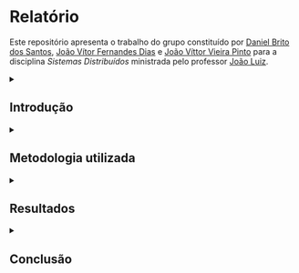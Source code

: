 # **Relatório**

Este repositório apresenta o trabalho do grupo constituído por [Daniel Brito dos Santos][GitHubDani], [João Vítor Fernandes Dias][GitHubJVFD] e [João Víttor Vieira Pinto][GitHubJVVP] para a disciplina *Sistemas Distribuídos* ministrada pelo professor [João Luiz][GitHubProf].

<details>
<summary>

## **Introdução**

</summary>

A proposta da disciplina foi desenvolver um sistema de comunicação por mensagem utilizando das técnicas estudadas no contexto de sistemas distribuídos. A maior parte do desenvolvimento envolveu a implementação de um chat utilizando chamadas remotas de procedimento e o processo de fazer implementações heterogêneas funcionarem de forma transparente ao usuário. 

Como durante a parte inicial do desenvolvimento, ocorreram divergências quanto a estrutura, biblioteca utilizada e paradigma de programação, optamos por desenvolver de forma segmentada, mesmo que todos tenham utilizado Python como linguagem de programação.

O Repositório está organizado em diversas pastas associadas a diversas vertentes de modelos de desenvolvimento que foram pesquisados e analisados como alternativas. Entretanto, os dois que apresentam maior relevância são os "[dani_rpc][LinkDaniRpc]" e o "[jvfd_xmlrpc][LinkJvfdXmlRpc]" que utilizam da biblioteca XMLRPC.

</details>

<details>
<summary>

## **Metodologia utilizada**

</summary>

Abaixo estão listadas alguns pontos marcantes em relação às escolhas tidas pelos integrantes do grupo quanto a linguagem, paradigmas, bibliotecas, e outros parâmetros utilizados ao longo do trabalho.

### Linguagem: Python 3

A linguagem [Python][LinkPython] foi escolhida por ser uma linguagem de alto nível de fácil entendimento. E também por ser uma linguagem de conhecimento comum dos integrantes. Além disso, por apresentar vasta gama de bibliotecas e implementações, ela se mostrou uma linguagem apropriada para o trabalho. Especialmente porque permite o nível certo de abstração para a aprendizagem do conceito, sem sobrecarregar o desenvolvedor com seus detalhes de baixo nível. 

### Paradigma: Orientado a Objetos e Procedural

Inicialmente a proposta do trabalho seria desenvolver a aplicação utilizando a orientação a objetos. Entretanto, como forma de testar a heterogeneidade, uma dos problemas encontrados no desenvolvimento de sistemas distribuídos, optou-se por também ser desenvolvido uma aplicação utilizando o paradigma procedural.

### Bibliotecas: xmlrpc e socket

Diversas bibliotecas foram pesquisadas para cumprir com a proposta do trabalho, dentre elas [redis][LinkRedis], [redisrpc][LinkRedisrpc], [pyro 3][LinkPyro3], [RPyC][LinkRPyC], etc. Entretanto foram escolhidas as bibliotecas [xmlrpc][LinkXMLRPC] e [socket][LinkSocket]. A primeira por apresentar aplicações que aparentavam ser simples de entender e modificar, a segunda por permitir um contato mais direto entre o cliente e servidor, ambas sendo bibliotecas nativa do próprio Python.
Também utilizamos a biblioteca nativa de threads para executar paralelamente os serviços necessários ao funcionamento do programa de forma transparente ao usuário.

### IDE: [Visual Studio Code][LinkVSCode]

É a IDE mais comumente utilizada pelos integrantes do grupo.

### Versionamento: [GitHub][LinkGitHub]

Uma das ferramentas de versionamento mais amplamente utilizada pelos desenvolvedores.

### Modelo de aplicação: Cliente-Servidor e P2P

Foram os modelos de aplicação propostos pelo professor para o desenvolvimento do trabalho.
Sendo que o modelo p2p foi implementado a título de prova de conceito, enquanto o cliente-servidor pôde ser explorado com mais detalhes devido a disparidade de tempo e contexto disponíveis para cada um deles. 

</details>

<details>
<summary>

## **Resultados**

</summary>

Como foi implementado o sistema. Detalhes relevantes, como o programa tá estruturado, diagramas, testes realizados (metodologia) e resultados de fato

Como comentado previamente, diversas bibliotecas foram pesquisadas e também implementações respectivas, entretanto, essas empreitadas não se mostraram tão frutíferas. Abaixo seguem maiores informações quanto aos resultados alcançados.

### [Daniel Brito][GitHubDani]

<!-- Deixar Daniel preencher com mais detalhes depois -->
[Daniel Brito][GitHubDani] inicialmente optou por implementar um sistema de comunicação, orientado a objetos no modelo cliente-servidor, utilizando a biblioteca socket. Uma abordagem de mais baixo nível para estabelescer a transmissão de mensagens entre cliente e servidor. O código está contido no arquivo [sock_chat.py](./socket/sock_chat.py) que apresenta desde a implementação do servidor e cliente por meio do envio de mensagens através do socket tipo TCP até um teste rápido e uma interface simples to tipo CLI. 

Em um segundo momento, visando a interconectividade com outras implementações, o aluno implementou uma segunda versão do chat, agora mais completa em funcionalidades, utilizando da biblioteca xmlrpc. Seu código é constituído por 4 arquivos principais:

- [chat.py](./dani_rpc/chat.py)
  - Implementa o mecanismo de funcionamento do chat. Nele estão as funções definidas em aula, bem como todo o seu mecanismo. 
- [xmlrpc_wrapper.py](./dani_rpc/xmlrpc_wrapper.py)
  - Agrupa as funções necessárias para encapsular o modelo cliente-servidor da biblioteca xmlrpc 
- [chat_server.py](dani_rpc/chat_server.py)
  - Encapsula o servidor implementado no módulo chat com o servidor-rpc da biblioteca xmlrpc.
- [chat_client.py](dani_rpc/chat_client.py)
  - Faz a interface entre a implementação do cliente do módulo chat com o cliente da biblioteca xmlrpc

### [João Dias][GitHubJVFD]

O aluno [João Dias][GitHubJVFD] optou por implementar o modelo cliente-servidor também utilizando a biblioteca [xmlrpc][LinkXMLRPC], entretanto, não utilizando do paradigma orientado a objetos. Sua implementação conta com dois arquivos:

- client.py
  - Conta com a conexão do cliente com o serviddor, sua interface e implementação das funções a serem executadas.
- server.py
  - Configura o servidor e define as funções que poderão ser chamadas pelos clientes.

Essa implementação, passou por algumas iterações que estão divididas em pastas, indo (mais ou menos) desde o mais simples ao mais avançado. Finalizando com uma aplicação que permite o envio de mensagem entre clientes e um servidor através de envios de mensagens de texto em formato de [json][LinkJson], para que possam ser processadas de forma padrão entre as aplicações dos alunos.

### [João Pinto][GitHubJVVP]

[João Pinto][GitHubJVVP] utilizou da implementação em [Python 2][LinkPython2] disponibilizada pelo Siddhartha Sahu para recriar um aplicativo similar em Peer-to-Peer que utiliza de Sockets como principal meio de comunicação. O aplicativo sofreu alterações para, principalmente, adaptar o código para o Python 3. Sobre a arquitetura desse: 
- chatApp.py
    - que apresenta uma estrutura simples e monolítica, entretanto, orientada a objetos, para que através das bibliotecas [Socket][LinkSocket] para conexão, [Tkinter][LinkTkinter] para interface gráfica e [Threads][LinkThread] para a distribuição de tarefas em diversas threads (como o funcionamento do servidor e cliente ao mesmo tempo).  

O objetivo principal desse arquivo é o desenvolvimento uma aplicação de conexão remota para envio de mensagens através de IP e Porta, que possui uma como principal característica ser Peer-to-Peer. Essa arquitetura (P2P) é um sistema para compartilhamento de informações sem a necessidade de um servidor central, ou seja, cada um tem o seu servidor que conecta com o cliente em que você quer falar. 

<details> <summary>

### Testes

</summary>

Uma das propostas do trabalho era a de haver testes entre diversas implementações de uma aplicação. Aplicação essa, que desenvolvida seguindo um conjunto de padrões pré-estabelecidos, viria a superar a questão apontada da [heterogeneidade][LinkHeterogeneidade]. O que de fato foi comprovado com os testes descritos abaixo.

Os testes iniciais de uma forma geral envolviam utilizar, em um mesmo dispositivo, um cliente enviando mensagens para o servidor. Com o sucesso, diversas instâncias de clientes passaram a ser executadas para que houvesse a interação entre eles. Após os testes próprios, testes entre aplicações distintas foram realizados se encontram descritos abaixo.

Testes que foram realizados, mas que, até o presente momento não se mostraram bem sucedidos, envolvem o envio e recebimento de dados através da rede à distância. A não ser quando algum emulador de rede local como o [Hamachi][LinkHamachi] ou o [Radmin][LinkRadmin] eram utilizados. Isso ocorre em função da própria organização da rede mundial de computadores, visto que os endereços de ip de cada computador são uma abstração do endereço real do provedor, e portanto, sem um servidor com ip externo próprio não nos é possível conectar fora de nosso roteador em comum, a não ser que utilizemos uma "rede local" fictícia sobre a rede real, como um vpn por exemplo. 

#### [João Dias][GitHubJVFD] ↔ [Daniel Brito][GitHubDani]

Embora ambas as aplicações tenham sido feitas por integrantes de um mesmo grupo, ainda assim foram desenvolvidas com paradigmas diferentes, com mecanismos internos diferentes, o que poderia vir a se tornar uma problemática para a interação entre elas, problemática esta que não ocorreu, visto que a comunicação ocorrida foi bem sucedida.

Apenas em testes iniciais que essa comunicação não teve sucesso, entretanto, esse fato se deu pela tentativa de conexão através de um roteador da instituição que aparentemente restringia a conexão.

#### [João Dias][GitHubJVFD] ↔ [José Lucio][GitHubJose]

Agora sim sendo feita o teste entre grupos diferentes, a [aplicação][RepositorioJose] do [José Lucio][GitHubJose], também desenvolvida em [Python][LinkPython] conseguiu se comunicar com a do [João Dias][GitHubJVFD], entretanto um comportamento inesperado foi percebido em relação ao retorno do servidor desenvolvido pelo [José Lucio][GitHubJose]: seu servidor, ao retornar a listagem das mensagens armazenadas, acabava enviando com um par extra de colchetes, comportamento esse não esperado segundo as normas estabelecidas em sala de aula. Entretanto, não aparenta ser uma questão crítica e se mostra contornável.

#### [Daniel Brito][GitHubDani] ↔ [José Lucio][GitHubJose]

As aplicações desses dois alunos se mostraram completamente compatíveis. Qualquer um dos servidores foi capaz de servir clientes simultaneos das duas implementações.

#### Conclusões

A partir dos testes realizados, ficou claro que nossas implementações são plenamente compatíveis com quaisquer outras que sigam as mesmas diretrizes de interface. Mesmo que não tenhamos conseguido testar com todos os grupos ficou claro que os resultados seriam os mesmos. 
Uma vez que a chamada remota de método efetua toda a abstração necessária para funcionar como a execução local de uma função. 



</details>

</details>

<details>
<summary>

## **Conclusão**

</summary>

Mais importante: mais relevante do que aprendeu e aplicou. Limitações do programa. Aplicabilidade dos conceitos. Como melhorar o programa? Desafios?

Embora envolto de diversos contratempos e problemas ao longo do desenvolvimento, a finalização do trabalho se mostrou bem sucedida com alguns apontamentos mais específicos a serem comentados com mais detalhes.

### Aprendizados

Como aprendizado geral, foi possível visualizar na prática diversas formas possíveis de se estabelecer conexões remotas entre vários dispositivos, bem como os problemas encontrados neste processo e como os solucionar. Houve maior aprofundamento em conceitos de conexão remota, uso de sockets na prática, threading,  gestão de transferência de mensagens entre dispositivos e em como essa relação pode ser feita através da chamada remota de procedimentos e sockets.  

Também aprendemos questões mais intagíveis como a maturidade de desenvolvimento no que tange todos os processos necessários para "trazer a vida" um sistema. Praticamos comunicação e cooperação, deliberação empreendedora, análise de software. Adquirimos maior experiência na resolução de problemas, e uma visão mais precisa e embasado de sistemas distribuídos como campo de conhecimento.

### Limitações

Uma das maiores limitações encontradas no desenvolvimento foi a incerteza quando a causa de alguns problemas que surgiram durante os testes, não ficando bem especificado se estava ocorrendo por questão de hardware (envolvendo os roteadores, por exemplo), ou se havia ocorrido uma falha na implementação. Mas eventualmente todos foram contornados ou compreendidos. 

Atualmente, não ocorre de forma simples a conexão remota entre diferentes redes através da internet, o que se mostrou uma limitação considerável, visto que idealmente essa funcionalidade teria sido alcançada. Mas entendemos que é uma limitação da própria arquitetura de redes, e em um desenvolvimento futuro podemos solucionar utilizando servidores remotos. 

### Aprimoramentos

Como aprimoramentos para as aplicações apontadas, vê-se a listagem do arquivo [ToDo.md][HiperLinkToDo], mas podendo ser ilustrados alguns aqui.

- [ ] Tentar trocar mensagens entre redes distintas
- [ ] Definir timestamp para cada mensagem
- [ ] Definir ID único para cada cliente de forma generativa. 
- [ ] Implementar criptografia
- [ ] Permitir envios personalizados como multicast e broadcast
- [ ] Criar sistema de status online
- [ ] Armazenar os as mensagens recebidas pelo servidor de forma permanente
- [ ] Tentar reenviar mensagens perdidas
- [ ] Realizar filtragem de mensagens duplicadas
- [ ] Reenvio de mensagem em caso de perda
- [ ] Implementar todas as funcionalidades em uma arquitetura p2p
- [ ] Mapa topológico da rede para maior eficiência
- [ ] Ter um servidor externo para que os peers se encontrem

</details>

<!-- # Introdução -->
[GitHubProf]: https://github.com/jlalmeidaf
[GitHubJVFD]: https://github.com/jvfd3
[GitHubDani]: https://github.com/danibritods
<!-- [GitHubJVVP]: https://github.com/jvvp2000 -->
[GitHubJVVP]: https://github.com/vittorpinto
<!-- ## Linguagem -->
[LinkPython]: https://www.python.org/downloads/
<!-- ## Bibliotecas -->
[LinkRedis]: https://docs.redis.com/latest/rs/references/client_references/client_python/
[LinkRedisrpc]: https://github.com/nfarring/redisrpc
[LinkPyro3]: https://pypi.org/project/Pyro/
[LinkRPyC]: https://rpyc.readthedocs.io/en/latest/
[LinkXMLRPC]: https://docs.python.org/3/library/xmlrpc.html
[LinkSocket]: https://docs.python.org/3/library/socket.html
[LinkVSCode]: https://code.visualstudio.com/
[LinkGitHub]: https://github.com
<!-- ## Resultados -->
[LinkJson]: https://www.json.org/json-pt.html
[LinkPython2]: https://www.python.org/download/releases/2.0/
[GitHubP2P]: https://github.com/sdht0/P2P-chat-application
[LinkTkinter]: https://docs.python.org/3/library/tkinter.html
[LinkThread]: https://docs.python.org/3/library/threading.html
[LinkHeterogeneidade]: https://sites.google.com/site/proffdesiqsistemasdistribuidos/aulas/caracterizacao-de-sistemas-distribuidos#:~:text=que%20podem%20ser-,heterog%C3%AAneos,-%2C%20com%20diferentes%20sistemas
[GitHubJose]: https://github.com/zehlu
[LinkHamachi]: https://www.vpn.net/
[LinkRadmin]: https://www.radmin-vpn.com/
[RepositorioJose]: https://github.com/Zehlu/Trabalho_de_distribuidos
<!-- ## Conclusão -->
[HiperLinkToDo]: https://github.com/dbs-97/sistdist/blob/main/TODO.md#todo
[LinkDaniRpc]: ./dani_rpc/
[LinkJvfdXmlRpc]: ./jvfd_xmlrpc/
